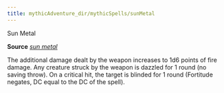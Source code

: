 ```yaml
---
title: mythicAdventure_dir/mythicSpells/sunMetal
---
```

Sun Metal

**Source** [_sun metal_](ultimateComba_dir/spells/sunMetal#_sun-metal)

The additional damage dealt by the weapon increases to 1d6 points of fire damage. Any creature struck by the weapon is dazzled for 1 round (no saving throw). On a critical hit, the target is blinded for 1 round (Fortitude negates, DC equal to the DC of the spell).

